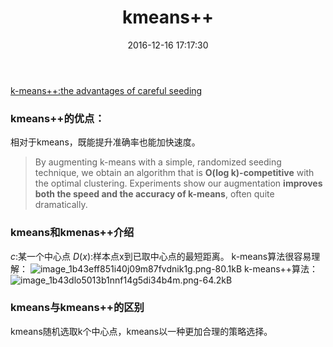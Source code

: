 ﻿---
title: kmeans++
date: 2016-12-16 17:17:30
tags: machine learning
categories: machine learning
---
[k-means++:the advantages of careful seeding](http://ilpubs.stanford.edu:8090/778/1/2006-13.pdf)
### kmeans++的优点：
相对于kmeans，既能提升准确率也能加快速度。
>By augmenting k-means with a simple, randomized seeding technique, we obtain an algorithm that is **O(log k)-competitive** with the optimal clustering. Experiments show our augmentation **improves both the speed and the accuracy of k-means**, often quite dramatically.

<!-- more -->
### kmeans和kmenas++介绍
$c:$某一个中心点
$D(x):$样本点x到已取中心点的最短距离。
k-means算法很容易理解：
![image_1b43eff851i40j09m87fvdnik1g.png-80.1kB][1]
k-means++算法：
![image_1b43dlo5013b1nnf14g5di34b4m.png-64.2kB][2]

### kmeans与kmeans++的区别
kmeans随机选取k个中心点，kmeans以一种更加合理的策略选择。


  [1]: http://static.zybuluo.com/BruceXie/yi8uo1ij4b348d7v92fv78sf/image_1b43eff851i40j09m87fvdnik1g.png
  [2]: http://static.zybuluo.com/BruceXie/kw2bcrrcuv8h1sp1ylsb7chm/image_1b43dlo5013b1nnf14g5di34b4m.png